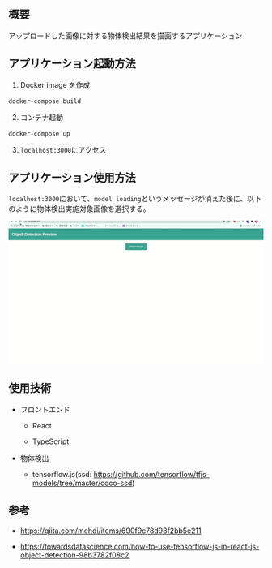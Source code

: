 ## 概要

アップロードした画像に対する物体検出結果を描画するアプリケーション

## アプリケーション起動方法

1. Docker image を作成

```
docker-compose build
```

2. コンテナ起動

```
docker-compose up
```

3. `localhost:3000`にアクセス

## アプリケーション使用方法

`localhost:3000`において、`model loading`というメッセージが消えた後に、以下のように物体検出実施対象画像を選択する。

![使い方](./screen_shots/usage.gif)

## 使用技術

- フロントエンド

  - React

  - TypeScript

- 物体検出

  - tensorflow.js(ssd: https://github.com/tensorflow/tfjs-models/tree/master/coco-ssd)

## 参考

- https://qiita.com/mehdi/items/690f9c78d93f2bb5e211

- https://towardsdatascience.com/how-to-use-tensorflow-js-in-react-js-object-detection-98b3782f08c2
